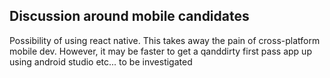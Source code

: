 ## Discussion around mobile candidates

Possibility of using react native. This takes away the pain of cross-platform mobile dev. However, it may be faster to get a qanddirty first pass app up using android studio etc... to be investigated
